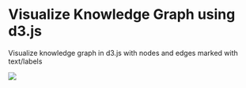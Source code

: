 # Visualize Knowledge Graph using d3.js
Visualize knowledge graph in d3.js with nodes and edges marked with text/labels

![](https://github.com/rashad101/visualize_knowledge_graph_d3.js/blob/main/graph-viz.gif)
